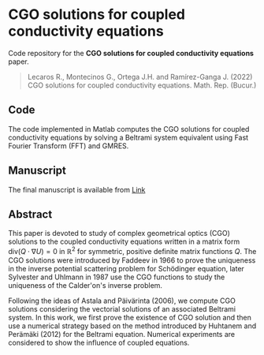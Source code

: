 # CGO solutions for coupled conductivity equations

Code repository for the **CGO solutions for coupled conductivity equations** paper.

> Lecaros R., Montecinos G., Ortega J.H. and Ramírez-Ganga J. (2022) CGO solutions for coupled conductivity equations. Math. Rep. (Bucur.)

## Code
The code implemented in Matlab computes the CGO solutions for coupled conductivity equations by solving a Beltrami system equivalent using Fast Fourier Transform (FFT) and GMRES.

##  Manuscript
The final manuscript is available from [Link](http://imar.ro/journals/Mathematical_Reports/Pdfs/2022/1-2/12.pdf)

## Abstract

This paper is devoted to study of complex geometrical optics (CGO) solutions to the coupled conductivity equations written in a matrix form $\mathrm{div}\left(Q \cdot \nabla U\right)=0$ in $\mathbb{R}^2$ for symmetric, positive definite matrix functions $Q$. The CGO solutions were introduced by Faddeev in 1966 to prove the uniqueness in the inverse potential scattering problem for Schödinger equation, later Sylvester and Uhlmann in 1987 use the CGO functions to study the uniqueness of the Calder\'on's inverse problem.  

Following the ideas of Astala and Päivärinta (2006), we compute CGO solutions considering the vectorial solutions of an associated Beltrami system.  In this work, we first prove the existence of CGO solution and then use a numerical strategy based on the method introduced by Huhtanem and Perämäki (2012) for the Beltrami equation. Numerical experiments are considered to show the influence of coupled equations.
